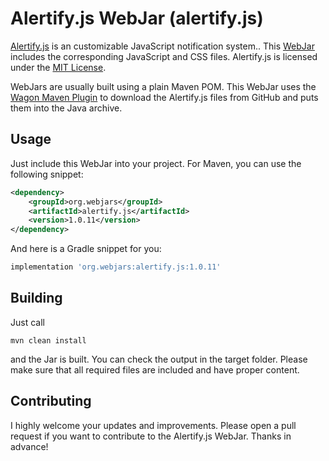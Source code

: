 # Alertify.js WebJar (alertify.js)

[Alertify.js](https://github.com/alertifyjs/alertify.js) is an customizable JavaScript notification system.. This [WebJar](https://webjars.org) includes the corresponding JavaScript and CSS files. Alertify.js is licensed under the [MIT License](http://www.opensource.org/licenses/MIT).

WebJars are usually built using a plain Maven POM. This WebJar uses the
[Wagon Maven Plugin](https://www.mojohaus.org/wagon-maven-plugin/) to download the Alertify.js files from
GitHub and puts them into the Java archive.

## Usage

Just include this WebJar into your project. For Maven, you can use the following snippet:

```xml
<dependency>
    <groupId>org.webjars</groupId>
    <artifactId>alertify.js</artifactId>
    <version>1.0.11</version>
</dependency>
```

And here is a Gradle snippet for you:

```groovy
implementation 'org.webjars:alertify.js:1.0.11'
```

## Building

Just call

    mvn clean install

and the Jar is built. You can check the output in the target folder. Please make sure that all
required files are included and have proper content.

## Contributing

I highly welcome your updates and improvements. Please open a pull request if you want to contribute
to the Alertify.js WebJar. Thanks in advance!
